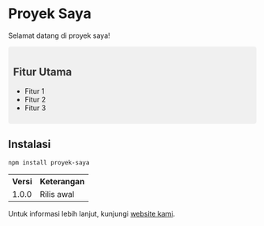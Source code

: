 
# Proyek Saya

Selamat datang di proyek saya!

<div style="background-color: #f0f0f0; padding: 10px; border-radius: 5px;">
  <h2 style="color: #333;">Fitur Utama</h2>
  <ul>
    <li>Fitur 1</li>
    <li>Fitur 2</li>
    <li>Fitur 3</li>
  </ul>
</div>

## Instalasi

```
npm install proyek-saya
```

<table>
  <tr>
    <th>Versi</th>
    <th>Keterangan</th>
  </tr>
  <tr>
    <td>1.0.0</td>
    <td>Rilis awal</td>
  </tr>
</table>

Untuk informasi lebih lanjut, kunjungi [website kami](https://www.contoh.com).
